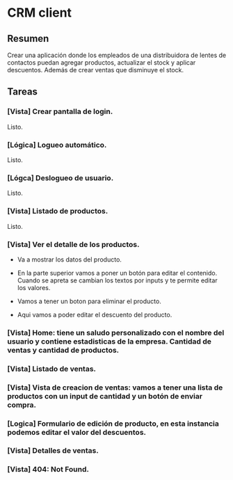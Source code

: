# CRM client

## Resumen

Crear una aplicación donde los empleados de una distribuidora de lentes de contactos puedan agregar productos, actualizar el stock y aplicar descuentos. Además de crear ventas que disminuye el stock.

## Tareas

### [Vista] Crear pantalla de login.
  Listo.

### [Lógica] Logueo automático.
  Listo.

### [Lógca] Deslogueo de usuario.
  Listo.

### [Vista] Listado de productos.
  Listo.

### [Vista] Ver el detalle de los productos.
  - Va a mostrar los datos del producto.
 
  - En la parte superior vamos a poner un botón para editar el contenido. Cuando se apreta se cambian los textos por inputs y te permite editar los valores.

  - Vamos a tener un boton para eliminar el producto.

  - Aqui vamos a poder editar el descuento del producto.

### [Vista] Home: tiene un saludo personalizado con el nombre del usuario y contiene estadisticas de la empresa. Cantidad de ventas y cantidad de productos.

### [Vista] Listado de ventas.

### [Vista] Vista de creacion de ventas: vamos a tener una lista de productos con un input de cantidad y un botón de enviar compra.

### [Logica] Formulario de edición de producto, en esta instancia podemos editar el valor del descuentos.

### [Vista] Detalles de ventas.

### [Vista] 404: Not Found.